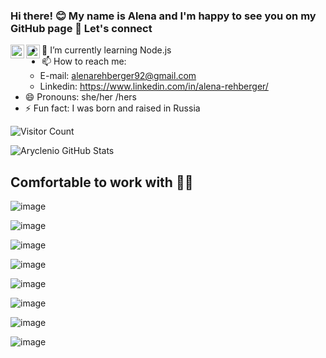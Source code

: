 ### Hi there! 😊 My name is Alena and I'm happy to see you on my GitHub page 👋 Let's connect

<!-- ![image](https://img.shields.io/badge/LinkedIn-0077B5?style=for-the-badge&logo=linkedin&logoColor=white)
![image](https://img.shields.io/badge/Gmail-D14836?style=for-the-badge&logo=gmail&logoColor=white)

 -->
 <a target="_blank" href="https://www.linkedin.com/in/alena-rehberger/">
  <img align="left" alt="LinkdeIN" width="22px" src="https://cdn.jsdelivr.net/npm/simple-icons@v3/icons/linkedin.svg" />
</a>


<a target="_blank" href="mailto:alenarehberger92@gmail.com">
  <img align="left" alt="Gmail" width="22px" src="https://cdn.jsdelivr.net/npm/simple-icons@v3/icons/gmail.svg" />
</a>

- 🌱 I’m currently learning Node.js
- 📫 How to reach me: 
  * E-mail: alenarehberger92@gmail.com
  * Linkedin: https://www.linkedin.com/in/alena-rehberger/
- 😄 Pronouns: she/her /hers
- ⚡ Fun fact: I was born and raised in Russia

![Visitor Count](https://profile-counter.glitch.me/AlenaReh/count.svg)

![Aryclenio GitHub Stats](https://github-readme-stats.vercel.app/api?AlenaReh=aryclenio&show_icons=true)

## Comfortable to work with :woman_technologist:

![image](https://img.shields.io/badge/HTML5-E34F26?style=for-the-badge&logo=html5&logoColor=white)

![image](https://img.shields.io/badge/CSS3-1572B6?style=for-the-badge&logo=css3&logoColor=white)

![image](https://img.shields.io/badge/JavaScript-F7DF1E?style=for-the-badge&logo=javascript&logoColor=black)

![image](https://img.shields.io/badge/Node.js-339933?style=for-the-badge&logo=nodedotjs&logoColor=white)

![image](https://img.shields.io/badge/npm-CB3837?style=for-the-badge&logo=npm&logoColor=white)

![image](https://img.shields.io/badge/Jest-C21325?style=for-the-badge&logo=jest&logoColor=white)

![image](https://img.shields.io/badge/Bootstrap-563D7C?style=for-the-badge&logo=bootstrap&logoColor=white)

![image](https://img.shields.io/badge/jQuery-0769AD?style=for-the-badge&logo=jquery&logoColor=white)





